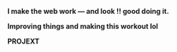 **I make the web work — and look !! good doing it.**


**Improving things and making this workout lol**


**PROJEXT**

